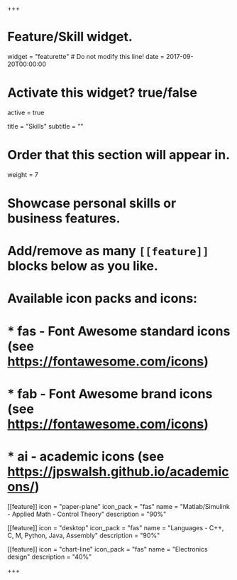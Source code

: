 +++
# Feature/Skill widget.
widget = "featurette"  # Do not modify this line!
date = 2017-09-20T00:00:00

# Activate this widget? true/false
active = true

title = "Skills"
subtitle = ""

# Order that this section will appear in.
weight = 7

# Showcase personal skills or business features.
# 
# Add/remove as many `[[feature]]` blocks below as you like.
# 
# Available icon packs and icons:
# * fas - Font Awesome standard icons (see https://fontawesome.com/icons)
# * fab - Font Awesome brand icons (see https://fontawesome.com/icons)
# * ai - academic icons (see https://jpswalsh.github.io/academicons/)

[[feature]]
  icon = "paper-plane"
  icon_pack = "fas"
  name = "Matlab/Simulink - Applied Math - Control Theory"
  description = "90%"
  

[[feature]]
  icon = "desktop"
  icon_pack = "fas"
  name = "Languages - C++, C, M, Python, Java, Assembly"
  description = "90%"


[[feature]]
  icon = "chart-line"
  icon_pack = "fas"
  name = "Electronics design"
  description = "40%"  


+++
